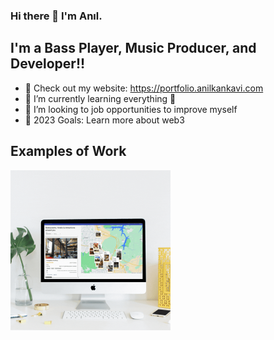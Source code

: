 ### Hi there 👋 I'm Anıl.


## I'm a Bass Player, Music Producer, and Developer!!

- 🔭 Check out my website: https://portfolio.anilkankavi.com
- 🌱 I’m currently learning everything 🤣
- 👯 I’m looking to job opportunities to improve myself
- 🥅 2023 Goals: Learn more about web3


## Examples of Work

<img src="https://github.com/gionaber/gionaber/blob/main/gioadvisor.gif" width="256"/>



